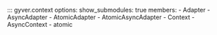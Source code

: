 ::: gyver.context
    options: 
        show_submodules: true
        members:
            - Adapter
            - AsyncAdapter
            - AtomicAdapter
            - AtomicAsyncAdapter
            - Context
            - AsyncContext
            - atomic